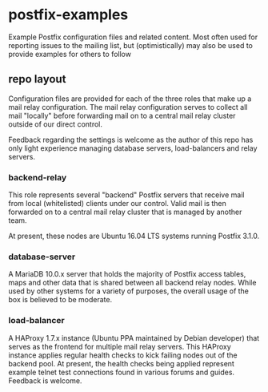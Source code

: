 # postfix-examples

Example Postfix configuration files and related content. Most often used for
reporting issues to the mailing list, but (optimistically) may also be used to
provide examples for others to follow

## repo layout

Configuration files are provided for each of the three roles that make up
a mail relay configuration. The mail relay configuration serves to collect
all mail "locally" before forwarding mail on to a central mail relay
cluster outside of our direct control.

Feedback regarding the settings is welcome as the author of this repo has
only light experience managing database servers, load-balancers and relay
servers.

### backend-relay

This role represents several "backend" Postfix servers that receive mail
from local (whitelisted) clients under our control. Valid mail is then
forwarded on to a central mail relay cluster that is managed by another team.

At present, these nodes are Ubuntu 16.04 LTS systems running Postfix 3.1.0.

### database-server

A MariaDB 10.0.x server that holds the majority of Postfix access tables, maps
and other data that is shared between all backend relay nodes. While used by
other systems for a variety of purposes, the overall usage of the box is
believed to be moderate.

### load-balancer

A HAProxy 1.7.x instance (Ubuntu PPA maintained by Debian developer) that
serves as the frontend for multiple mail relay servers. This HAProxy instance
applies regular health checks to kick failing nodes out of the backend pool.
At present, the health checks being applied represent example telnet
test connections found in various forums and guides. Feedback is welcome.
